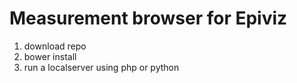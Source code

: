 # Measurement browser for Epiviz

1. download repo
2. bower install
3. run a localserver using php or python
